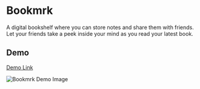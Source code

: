 # Bookmrk

A digital bookshelf where you can store notes and share them with friends. Let your friends take a peek inside your mind as you read your latest book.

## Demo

[Demo Link](https://bookmrk.jasonuc.com/)

![Bookmrk Demo Image](https://bookmrk.jasonuc.com/Bookmrk-Demo.jpeg)


